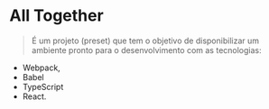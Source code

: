 # All Together

> É um projeto (preset) que tem o objetivo de disponibilizar um ambiente pronto para o desenvolvimento com as tecnologias:

- Webpack,
- Babel
- TypeScript
- React.